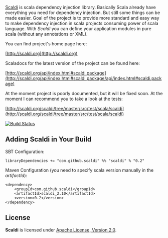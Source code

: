 [Scaldi](http://scaldi.org) is scala dependency injection library. Basically Scala
already have everything you need for dependency injection. But still some things can be made easier.
Goal of the project is to provide more standard and easy way to make dependency injection in scala
projects consuming power of scala language. With *Scaldi* you can define your application modules in pure scala
(without any annotations or XML).

You can find project's home page here:

[http://scaldi.org](http://scaldi.org)

Scaladocs for the latest version of the project can be found here:

[http://scaldi.org/api/index.html#scaldi.package](http://scaldi.org/api/index.html#scaldi.package/api/index.html#scaldi.package)

At the moment project is poorly documented, but it will be fixed soon. At the moment I can recommend you to take a look
at the tests:

[http://scaldi.org/scaldi/tree/master/src/test/scala/scaldi](http://scaldi.org/scaldi/tree/master/src/test/scala/scaldi)

[![Build Status](https://travis-ci.org/scaldi/scaldi.png?branch=master)](https://travis-ci.org/scaldi/scaldi)

## Adding Scaldi in Your Build

SBT Configuration:

    libraryDependencies += "com.github.scaldi" %% "scaldi" % "0.2"

Maven Configuration (you need to specify scala version manually in the *artifactId*):

    <dependency>
        <groupId>com.github.scaldi</groupId>
        <artifactId>scaldi_2.10</artifactId>
        <version>0.2</version>
    </dependency>

## License

**Scaldi** is licensed under [Apache License, Version 2.0](http://www.apache.org/licenses/LICENSE-2.0).